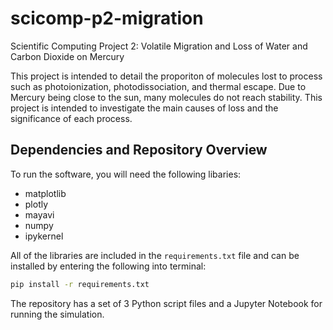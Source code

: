 # scicomp-p2-migration

Scientific Computing Project 2: Volatile Migration and Loss of Water and Carbon Dioxide on Mercury

This project is intended to detail the proporiton of molecules lost to process such as photoionization, photodissociation, and thermal escape. Due to Mercury being close to the sun, many molecules do not reach stability. This project is intended to investigate the main causes of loss and the significance of each process.

## Dependencies and Repository Overview
To run the software, you will need the following libaries:
* matplotlib
* plotly
* mayavi
* numpy
* ipykernel

All of the libraries are included in the `requirements.txt` file and can be installed by entering the following into terminal:

```bash
pip install -r requirements.txt
```

The repository has a set of 3 Python script files and a Jupyter Notebook for running the simulation.